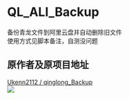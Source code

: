 # QL_ALI_Backup
备份青龙文件到阿里云盘并自动删除旧文件  
使用方式见脚本备注，自测没问题
## 原作者及原项目地址
[Ukenn2112 / qinglong_Backup](https://github.com/Ukenn2112/qinglong_Backup)  
<img src="https://political-capable-roll.glitch.me/get/@Powerser?theme=rule34" />
